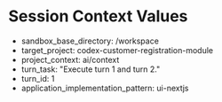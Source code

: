 # Session Context Values

- sandbox_base_directory: /workspace
- target_project: codex-customer-registration-module
- project_context: ai/context
- turn_task: "Execute turn 1 and turn 2."
- turn_id: 1
- application_implementation_pattern: ui-nextjs
